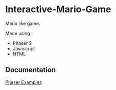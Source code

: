 # Interactive-Mario-Game

Mario like game.

Made using : 
- Phaser 3
- Javascript
- HTML
  
## Documentation

[Phaser Examples](https://phaser.io/examples)


  
